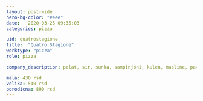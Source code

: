 ```yaml
---
layout: post-wide
hero-bg-color: "#eee"
date:   2020-03-25 09:35:03
categories: pizza

uid: quatrostagione
title:  "Quatro Stagione"
worktype: "pizza"
role: pizza

company_description: pelat, sir, sunka, sampinjoni, kulen, masline, pavlaka, origano

mala: 430 rsd
velika: 540 rsd
porodicna: 890 rsd
---
```


